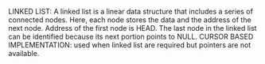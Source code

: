 LINKED LIST:
A linked list is a linear data structure that includes a series of connected nodes. Here, each node stores the data and the address of the next node. Address of the first node is HEAD. The last node in the linked list can be identified because its next portion points to NULL. 
CURSOR BASED IMPLEMENTATION:
used when linked list are required but pointers are not available.
